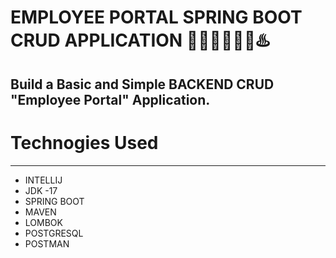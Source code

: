 # EMPLOYEE PORTAL SPRING BOOT CRUD APPLICATION 🏢🧑‍💼👩‍💼🍃♨️
Build a Basic and Simple BACKEND CRUD "Employee Portal" Application.
---------------------------------------------------------------------------------------------------------------------------------------------------------------------------------

# Technogies Used
--------------------------------------------------------------------------------------------------------------------------------------------------------------------------------
* INTELLIJ<br>
* JDK -17 <br>
* SPRING BOOT <br>
* MAVEN <br>
* LOMBOK <br>
* POSTGRESQL <br>
* POSTMAN
